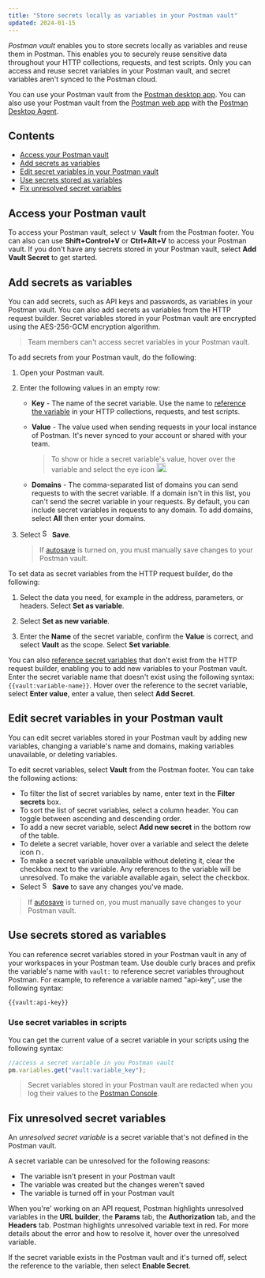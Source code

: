 ```yaml
---
title: "Store secrets locally as variables in your Postman vault"
updated: 2024-01-15
---
```


*Postman vault* enables you to store secrets locally as variables and reuse them in Postman. This enables you to securely reuse sensitive data throughout your HTTP collections, requests, and test scripts. Only you can access and reuse secret variables in your Postman vault, and secret variables aren't synced to the Postman cloud.

You can use your Postman vault from the [Postman desktop app](/docs/getting-started/installation/installation-and-updates/). You can also use your Postman vault from the [Postman web app](/docs/getting-started/installation/installation-and-updates/#use-the-postman-web-app) with the [Postman Desktop Agent](/docs/getting-started/basics/about-postman-agent/#the-postman-desktop-agent).

<!-- TODO: add screenshot -->

## Contents

* [Access your Postman vault](#access-your-postman-vault)
* [Add secrets as variables](#add-secrets-as-variables)
* [Edit secret variables in your Postman vault](#edit-secret-variables-in-your-postman-vault)
* [Use secrets stored as variables](#use-secrets-stored-as-variables)
* [Fix unresolved secret variables](#fix-unresolved-secret-variables)

## Access your Postman vault

To access your Postman vault, select <img alt="Vault icon" src="https://assets.postman.com/postman-docs/icons/icon-vault.jpg#icon" width="12px"> **Vault** from the Postman footer. You can also can use **Shift+Control+V** or **Ctrl+Alt+V** to access your Postman vault. If you don't have any secrets stored in your Postman vault, select **Add Vault Secret** to get started.

## Add secrets as variables

You can add secrets, such as API keys and passwords, as variables in your Postman vault. You can also add secrets as variables from the HTTP request builder. Secret variables stored in your Postman vault are encrypted using the AES-256-GCM encryption algorithm.

> Team members can't access secret variables in your Postman vault.

To add secrets from your Postman vault, do the following:

1. Open your Postman vault.
1. Enter the following values in an empty row:

    * **Key** - The name of the secret variable. Use the name to [reference the variable](#use-secrets-stored-as-variables) in your HTTP collections, requests, and test scripts.
    * **Value** - The value used when sending requests in your local instance of Postman. It's never synced to your account or shared with your team.

        > To show or hide a secret variable's value, hover over the variable and select the eye icon <img alt="Unmask variable icon" src="https://assets.postman.com/postman-docs/icon-eye-crossed-out.jpg#icon" width="18px">.

    * **Domains** - The comma-separated list of domains you can send requests to with the secret variable. If a domain isn't in this list, you can't send the secret variable in your requests. By default, you can include secret variables in requests to any domain. To add domains, select **All** then enter your domains.

1. Select <img alt="Save icon" src="https://assets.postman.com/postman-docs/icon-save.jpg#icon" width="16px"> **Save**.

    > If [autosave](/docs/getting-started/installation/settings/#application) is turned on, you must manually save changes to your Postman vault.

    <!-- TODO: add screenshot -->

To set data as secret variables from the HTTP request builder, do the following:

1. Select the data you need, for example in the address, parameters, or headers. Select **Set as variable**.
1. Select **Set as new variable**.
1. Enter the **Name** of the secret variable, confirm the **Value** is correct, and select **Vault** as the scope. Select **Set variable**.

    <!-- TODO: add screenshot -->

You can also [reference secret variables](#use-secrets-stored-as-variables) that don't exist from the HTTP request builder, enabling you to add new variables to your Postman vault. Enter the secret variable name that doesn't exist using the following syntax: `{{vault:variable-name}}`. Hover over the reference to the secret variable, select **Enter value**, enter a value, then select **Add Secret**.

<!-- TODO: add screenshot -->

## Edit secret variables in your Postman vault

You can edit secret variables stored in your Postman vault by adding new variables, changing a variable's name and domains, making variables unavailable, or deleting variables.

To edit secret variables, select **Vault** from the Postman footer. You can take the following actions:

* To filter the list of secret variables by name, enter text in the **Filter secrets** box.
* To sort the list of secret variables, select a column header. You can toggle between ascending and descending order.
* To add a new secret variable, select **Add new secret** in the bottom row of the table.
* To delete a secret variable, hover over a variable and select the delete icon <img alt="Delete link icon" src="https://assets.postman.com/postman-docs/icon-delete-v9.jpg#icon" width="12px" />.
* To make a secret variable unavailable without deleting it, clear the checkbox next to the variable. Any references to the variable will be unresolved. To make the variable available again, select the checkbox.
* Select <img alt="Save icon" src="https://assets.postman.com/postman-docs/icon-save.jpg#icon" width="16px"> **Save** to save any changes you've made.

> If [autosave](/docs/getting-started/installation/settings/#application) is turned on, you must manually save changes to your Postman vault.

<!-- TODO: add screenshot -->

## Use secrets stored as variables

You can reference secret variables stored in your Postman vault in any of your workspaces in your Postman team. Use double curly braces and prefix the variable's name with `vault:` to reference secret variables throughout Postman. For example, to reference a variable named "api-key", use the following syntax:

```txt
{{vault:api-key}}
```

<!-- TODO: add screenshot -->

### Use secret variables in scripts

You can get the current value of a secret variable in your scripts using the following syntax:

```js
//access a secret variable in you Postman vault
pm.variables.get("vault:variable_key");
```

> Secret variables stored in your Postman vault are redacted when you log their values to the [Postman Console](/docs/sending-requests/troubleshooting-api-requests/).

## Fix unresolved secret variables

An *unresolved secret variable* is a secret variable that's not defined in the Postman vault.

A secret variable can be unresolved for the following reasons:

* The variable isn't present in your Postman vault
* The variable was created but the changes weren't saved
* The variable is turned off in your Postman vault

When you're' working on an API request, Postman highlights unresolved variables in the **URL builder**, the **Params** tab, the **Authorization** tab, and the **Headers** tab. Postman highlights unresolved variable text in red. For more details about the error and how to resolve it, hover over the unresolved variable.

<!-- TODO: add screenshot -->

If the secret variable exists in the Postman vault and it's turned off, select the reference to the variable, then select **Enable Secret**.

<!-- TODO: add screenshot -->
